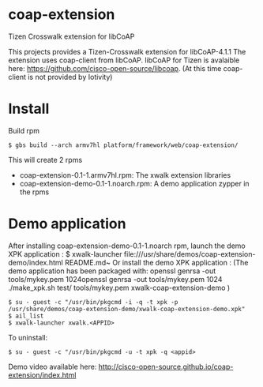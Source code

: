 # coap-extension
Tizen Crosswalk extension for libCoAP

This projects provides a Tizen-Crosswalk extension for libCoAP-4.1.1
The extension uses coap-client from libCoAP. 
libCoAP for Tizen is avalaible here: https://github.com/cisco-open-source/libcoap. (At this time coap-client is not provided by Iotivity)

# Install
Build rpm
``` shell
$ gbs build --arch armv7hl platform/framework/web/coap-extension/
```
This will create 2 rpms
* coap-extension-0.1-1.armv7hl.rpm: The xwalk extension libraries
* coap-extension-demo-0.1-1.noarch.rpm: A demo application
zypper in the rpms 

# Demo application
After installing coap-extension-demo-0.1-1.noarch rpm, launch the demo XPK application :
$ xwalk-launcher file:///usr/share/demos/coap-extension-demo/index.html
README.md~
Or install the demo XPK application :
(The demo application has been packaged with:
  openssl genrsa -out tools/mykey.pem 1024openssl genrsa -out tools/mykey.pem 1024
 ./make_xpk.sh test/ tools/mykey.pem xwalk-coap-extension-demo )
``` shell
$ su - guest -c "/usr/bin/pkgcmd -i -q -t xpk -p /usr/share/demos/coap-extension-demo/xwalk-coap-extension-demo.xpk"
$ ail_list
$ xwalk-launcher xwalk.<APPID>
```
To uninstall:
``` shell
$ su - guest -c "/usr/bin/pkgcmd -u -t xpk -q <appid>
```

Demo video available here: http://cisco-open-source.github.io/coap-extension/index.html

